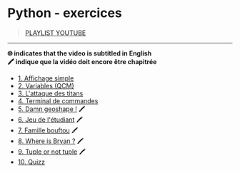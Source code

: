 # Python - exercices

> [PLAYLIST YOUTUBE](https://www.youtube.com/playlist?list=PLrSOXFDHBtfEiSgOG1FM4oq-yS24iV4s1)

---

**🌐 indicates that the video is subtitled in English**<br>
**🖍 indique que la vidéo doit encore être chapitrée**

+ [1. Affichage simple](https://www.youtube.com/watch?v=HVN4qv6Dxdk)
+ [2. Variables (QCM)](https://www.youtube.com/watch?v=7o3y47LYFvE)
+ [3. L'attaque des titans](https://www.youtube.com/watch?v=2VhWLJ_TQ0U)
+ [4. Terminal de commandes](https://www.youtube.com/watch?v=-3v4_AoCeKM)
+ [5. Damn geoshape !](https://www.youtube.com/watch?v=mJwjyE5HSEA) 🖍
+ [6. Jeu de l'étudiant](https://www.youtube.com/watch?v=mvWBlzDPcjQ) 🖍
+ [7. Famille bouftou](https://www.youtube.com/watch?v=gUXFoGzCzLE) 🖍
+ [8. Where is Bryan ?](https://www.youtube.com/watch?v=gmQp9F1oMIE) 🖍
+ [9. Tuple or not tuple](https://www.youtube.com/watch?v=FWTezV5QjNk) 🖍
+ [10. Quizz](https://www.youtube.com/watch?v=ulSPoAM7DCc)
